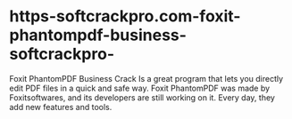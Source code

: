 # https-softcrackpro.com-foxit-phantompdf-business-softcrackpro-
Foxit PhantomPDF Business Crack  Is a great program that lets you directly edit PDF files in a quick and safe way. Foxit PhantomPDF was made by Foxitsoftwares, and its developers are still working on it. Every day, they add new features and tools.
